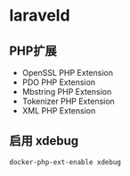 # laraveld

## PHP扩展

- OpenSSL PHP Extension
- PDO PHP Extension
- Mbstring PHP Extension
- Tokenizer PHP Extension
- XML PHP Extension

## 启用 xdebug

```bash
docker-php-ext-enable xdebug
```